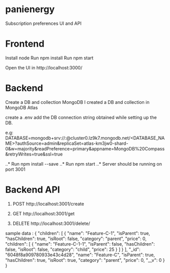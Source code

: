 # panienergy
Subscription preferences UI and API

# Frontend

Install node 
Run npm install
Run npm start 

Open the UI in http://localhost:3000/

# Backend

Create a DB and collection MongoDB 
I created a DB and collection in MongoDB Atlas 

create a .env add the DB connection string obtained while setting up the DB.

e.g: DATABASE=mongodb+srv://<dbuser>:<Password>@cluster0.lz9k7.mongodb.net/<DATABASE_NAME>?authSource=admin&replicaSet=atlas-km3jw0-shard-0&w=majority&readPreference=primary&appname=MongoDB%20Compass&retryWrites=true&ssl=true

..* Run npm install --save
..* Run npm start
..* Server should be running on port 3001

# Backend API 
1. POST http://localhost:3001/create

2. GET http://localhost:3001/get

3. DELETE http://localhost:3001/delete/<name of the Subscription>
  
  sample data :
  {
        "children": [
            {
                "name": "Feature-C-1",
                "isParent": true,
                "hasChildren": true,
                "isRoot": false,
                "category": "parent",
                "price": 0,
                "children": [
                    {
                        "name": "Feature-C-1-1",
                        "isParent": false,
                        "hasChildren": false,
                        "isRoot": false,
                        "category": "child",
                        "price": 25
                    }
                ]
            }
        ],
        "_id": "6048f8a909780933e43c4d28",
        "name": "Feature-C",
        "isParent": true,
        "hasChildren": true,
        "isRoot": true,
        "category": "parent",
        "price": 0,
        "__v": 0
    }
}
  
